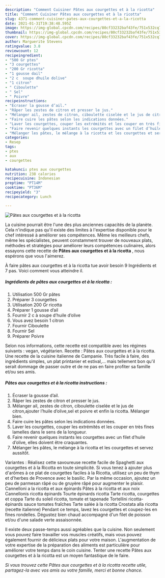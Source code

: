 ```yaml
---
description: "Comment Cuisiner Pâtes aux courgettes et à la ricotta"
title: "Comment Cuisiner Pâtes aux courgettes et à la ricotta"
slug: 4371-comment-cuisiner-pates-aux-courgettes-et-a-la-ricotta
date: 2021-01-31T19:38:48.595Z
image: https://img-global.cpcdn.com/recipes/80cf33232baf43fe/751x532cq70/pates-aux-courgettes-et-a-la-ricotta-photo-principale-de-la-recette.jpg
thumbnail: https://img-global.cpcdn.com/recipes/80cf33232baf43fe/751x532cq70/pates-aux-courgettes-et-a-la-ricotta-photo-principale-de-la-recette.jpg
cover: https://img-global.cpcdn.com/recipes/80cf33232baf43fe/751x532cq70/pates-aux-courgettes-et-a-la-ricotta-photo-principale-de-la-recette.jpg
author: Marguerite Stevens
ratingvalue: 3.8
reviewcount: 12
recipeingredient:
- "500 Gr ptes"
- "3 courgettes"
- "200 Gr ricotta"
- "1 gousse dail"
- "2 c  soupe dhuile dolive"
- "1 citron"
- " Ciboulette"
- " Sel"
- " Poivre"
recipeinstructions:
- "Écraser la gousse d’ail."
- "Râper les zestes de citron et presser le jus."
- "Mélanger ail, zestes de citron, ciboulette ciselée et le jus de citron,ajouter l’huile d’olive,sel et poivre et enfin la ricotta. Mélanger bien."
- "Faire cuire les pâtes selon les indications données."
- "Laver les courgettes, couper les extrémités et les couper en très fines lamelles dans le sens de la longueur."
- "Faire revenir quelques instants les courgettes avec un filet d’huile d’olive, elles doivent être craquantes."
- "Mélanger les pâtes, le mélange à la ricotta et les courgettes et servez aussitôt."
categories:
- Resep
tags:
- ptes
- aux
- courgettes

katakunci: ptes aux courgettes 
nutrition: 238 calories
recipecuisine: Indonesian
preptime: "PT14M"
cooktime: "PT36M"
recipeyield: "3"
recipecategory: Lunch

---
```



![Pâtes aux courgettes et à la ricotta](https://img-global.cpcdn.com/recipes/80cf33232baf43fe/751x532cq70/pates-aux-courgettes-et-a-la-ricotta-photo-principale-de-la-recette.jpg)

La cuisine pourrait être l'une des plus anciennes capacités de la planète. Cela n'indique pas qu'il existe des limites à l'expertise disponible pour le chef intéressé à améliorer ses compétences. Même les meilleurs chefs, même les spécialistes, peuvent constamment trouver de nouveaux plats, méthodes et stratégies pour améliorer leurs compétences culinaires, alors essayons cette recette de <strong> Pâtes aux courgettes et à la ricotta </strong>, nous espérons que vous l'aimerez.

<!--inarticleads1-->

À faire pâtes aux courgettes et à la ricotta tue avoir besoin 9 Ingrédients et 7 pas. Voici comment vous atteindre il.

##### Ingrédients de pâtes aux courgettes et à la ricotta :

1. Utilisation 500 Gr pâtes
1. Préparer 3 courgettes
1. Utilisation 200 Gr ricotta
1. Préparer 1 gousse d’ail
1. Fournir 2 c à soupe d’huile d’olive
1. Vous avez besoin 1 citron
1. Fournir  Ciboulette
1. Fournir  Sel
1. Préparer  Poivre


Selon nos informations, cette recette est compatible avec les régimes suivants : vegan, végétarien. Recette : Pâtes aux courgettes et à la ricotta. Une recette de la cuisine italienne de Campanie. Très facile à faire, des ingrédients simples, un plat printanier et estival,… mais tellement bon qu&#39;il serait dommage de passer outre et de ne pas en faire profiter sa famille et/ou ses amis. 

<!--inarticleads2-->

##### Pâtes aux courgettes et à la ricotta instructions :

1. Écraser la gousse d’ail.
1. Râper les zestes de citron et presser le jus.
1. Mélanger ail, zestes de citron, ciboulette ciselée et le jus de citron,ajouter l’huile d’olive,sel et poivre et enfin la ricotta. Mélanger bien.
1. Faire cuire les pâtes selon les indications données.
1. Laver les courgettes, couper les extrémités et les couper en très fines lamelles dans le sens de la longueur.
1. Faire revenir quelques instants les courgettes avec un filet d’huile d’olive, elles doivent être craquantes.
1. Mélanger les pâtes, le mélange à la ricotta et les courgettes et servez aussitôt.


Variantes : Réalisez cette savoureuse recette facile de Spaghetti aux courgettes et à la Ricotta en toute simplicité. Si vous tenez à ajouter plus d&#39;arômes à ce plat de courgettes faciles à la Ricotta, utilisez un peu de thym et d&#39;herbes de Provence avec le basilic. Par la même occasion, ajoutez un peu de parmesan râpé ou de gruyère râpé pour augmenter le plaisir. Cannelloni a la ricotta et aux épinards Pâtes à la ricotta et aux noix Cannellonis ricotta épinards Tourte épinards ricotta Tarte ricotta, courgettes et coppa Tarte du soleil ricotta, tomate et tapenade Tortellini ricotta-épinards sauce tomates fraîches Tarte salée à la ricotta Crostata alla ricotta (recette italienne) Pendant ce temps, lavez les courgettes et coupez-les en fines rondelles. Dégustez bien chaud accompagné d&#39;un filet de poisson et/ou d&#39;une salade verte assaisonnée. 

<!--inarticleads1-->

<p>
Il existe deux passe-temps aussi agréables que la cuisine. Non seulement vous pouvez faire travailler vos muscles créatifs, mais vous pouvez également fournir de délicieux plats pour votre maison. L'augmentation de votre expertise de la préparation des aliments est particulière pour améliorer votre temps dans le coin cuisine. Tenter une recette Pâtes aux courgettes et à la ricotta est un moyen fantastique de le faire.
</p>

<p>
<i>Si vous trouvez cette Pâtes aux courgettes et à la ricotta recette utile, partagez-la avec vos amis ou votre famille, merci et bonne chance.</i>
</p>

